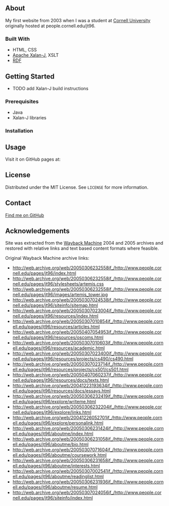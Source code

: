 ## About 

My first website from 2003 when I was a student at [Cornell University](https://www.cornell.edu/) originally hosted at people.cornell.edu/jt96.

### Built With

- HTML, CSS
- [Apache Xalan-J](http://xml.apache.org/xalan-j/), XSLT
- [RDF](https://www.w3.org/RDF/)

## Getting Started

- TODO add Xalan-J build instructions

### Prerequisites

- Java
- Xalan-J libraries

### Installation



<!-- USAGE EXAMPLES -->
## Usage

Visit it on GitHub pages at: 

## License

Distributed under the MIT License. See `LICENSE` for more information.

## Contact

[Find me on GitHub](https://github.com/justintungonline/)

<!-- ACKNOWLEDGEMENTS -->
## Acknowledgements

Site was extracted from the [Wayback Machine](https://archive.org/web/) 2004 and 2005 archives and restored with relative links and text based content formats where feasible.

Original Wayback Machine archive links:

- <http://web.archive.org/web/20050306232558if_/http://www.people.cornell.edu/pages/jt96/index.html>
- <http://web.archive.org/web/20050306232558if_/http://www.people.cornell.edu/pages/jt96/stylesheets/artemis.css>
- <http://web.archive.org/web/20050306232558if_/http://www.people.cornell.edu/pages/jt96/images/artemis_tower.jpg>
- <http://web.archive.org/web/20050307024538if_/http://www.people.cornell.edu/pages/jt96/siteinfo/sitemap.html>
- <http://web.archive.org/web/20050307023004if_/http://www.people.cornell.edu/pages/jt96/resources/index.html>
- <http://web.archive.org/web/20050307010854if_/http://www.people.cornell.edu/pages/jt96/resources/articles.html>
- <http://web.archive.org/web/20050407054953if_/http://www.people.cornell.edu/pages/jt96/resources/oscoms.html>
- <http://web.archive.org/web/20050307010603if_/http://www.people.cornell.edu/pages/jt96/resources/academic.html>
- <http://web.archive.org/web/20050307023400if_/http://www.people.cornell.edu/pages/jt96/resources/projects/cs490/cs490.html>
- <http://web.archive.org/web/20050307023714if_/http://www.people.cornell.edu/pages/jt96/resources/projects/cs501/cs501.html>
- <http://web.archive.org/web/20050407060237if_/http://www.people.cornell.edu/pages/jt96/resources/docs/texts.html>
- <http://web.archive.org/web/20041223193634if_/http://www.people.cornell.edu/pages/jt96/resources/docs/essays.html>
- <http://web.archive.org/web/20050306232419if_/http://www.people.cornell.edu/pages/jt96/explore/writeme.html>
- <http://web.archive.org/web/20050306232204if_/http://www.people.cornell.edu/pages/jt96/explore/links.html>
- <http://web.archive.org/web/20041226052701if_/http://www.people.cornell.edu/pages/jt96/explore/personalink.html>
- <http://web.archive.org/web/20050306231424if_/http://www.people.cornell.edu/pages/jt96/aboutme/index.html>
- <http://web.archive.org/web/20050306231058if_/http://www.people.cornell.edu/pages/jt96/aboutme/bio.html>
- <http://web.archive.org/web/20050307071604if_/http://www.people.cornell.edu/pages/jt96/aboutme/coursework.html>
- <http://web.archive.org/web/20050306231658if_/http://www.people.cornell.edu/pages/jt96/aboutme/interests.html>
- <http://web.archive.org/web/20050307002541if_/http://www.people.cornell.edu/pages/jt96/aboutme/readinglist.html>
- <http://web.archive.org/web/20050306231936if_/http://www.people.cornell.edu/pages/jt96/aboutme/resume.html>
- <http://web.archive.org/web/20050307024056if_/http://www.people.cornell.edu/pages/jt96/siteinfo/index.html>